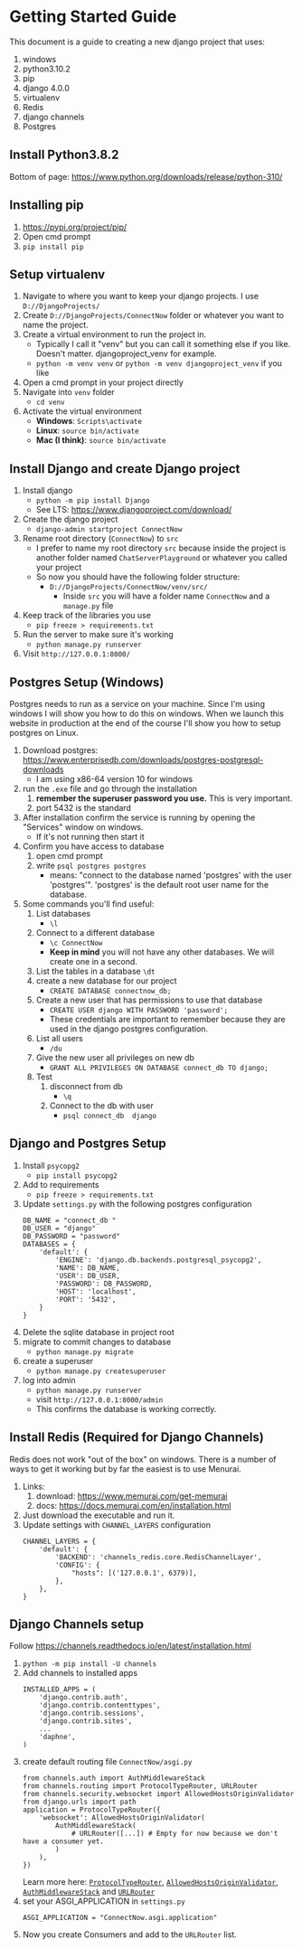 # Getting Started Guide 
<!-- For a guide on pushing a project like this to production check out this repo: [https://github.com/mitchtabian/HOWTO-django-channels-daphne](https://github.com/mitchtabian/HOWTO-django-channels-daphne).  -->


This document is a guide to creating a new django project that uses:
1. windows
1. python3.10.2
1. pip
1. django 4.0.0 
1. virtualenv
1. Redis
1. django channels 
1. Postgres

## Install Python3.8.2
Bottom of page: https://www.python.org/downloads/release/python-310/

## Installing pip
1. https://pypi.org/project/pip/
1. Open cmd prompt
1. `pip install pip`

## Setup virtualenv
1. Navigate to where you want to keep your django projects. I use `D://DjangoProjects/`
1. Create `D://DjangoProjects/ConnectNow` folder or whatever you want to name the project.
1. Create a virtual environment to run the project in.
	- Typically I call it "venv" but you can call it something else if you like. Doesn't matter. djangoproject_venv for example.
	- `python -m venv venv` or `python -m venv djangoproject_venv` if you like
1. Open a cmd prompt in your project directly
1. Navigate into `venv` folder
	- `cd venv`
1. Activate the virtual environment
	- **Windows**: `Scripts\activate` 
	- **Linux**: `source bin/activate`
	- **Mac (I think)**: `source bin/activate`


## Install Django and create Django project
1. Install django 
	- `python -m pip install Django`
	- See LTS: https://www.djangoproject.com/download/
1. Create the django project
	- `django-admin startproject ConnectNow`
1. Rename root directory (`ConnectNow`) to `src`
	- I prefer to name my root directory `src` because inside the project is another folder named `ChatServerPlayground` or whatever you called your project
	- So now you should have the following folder structure:
		- `D://DjangoProjects/ConnectNow/venv/src/`
			- Inside `src` you will have a folder name `ConnectNow` and a `manage.py` file
1. Keep track of the libraries you use
	- `pip freeze > requirements.txt`
1. Run the server to make sure it's working
	- `python manage.py runserver`
1. Visit `http://127.0.0.1:8000/`


## Postgres Setup (Windows)
Postgres needs to run as a service on your machine. Since I'm using windows I will show you how to do this on windows. When we launch this website in production at the end of the course I'll show you how to setup postgres on Linux.
1. Download postgres: https://www.enterprisedb.com/downloads/postgres-postgresql-downloads
	- I am using x86-64 version 10 for windows
1. run the `.exe` file and go through the installation
	1. **remember the superuser password you use.** This is very important.
	1. port 5432 is the standard
1. After installation confirm the service is running by opening the "Services" window on windows.
	- If it's not running then start it
1. Confirm you have access to database
	1. open cmd prompt
	1. write `psql postgres postgres`
		- means: "connect to the database named 'postgres' with the user 'postgres'". 'postgres' is the default root user name for the database.
1. Some commands you'll find useful:
	1. List databases
		- `\l`
	1. Connect to a different database
		- `\c ConnectNow`
		- **Keep in mind** you will not have any other databases. We will create one in a second.
	1. List the tables in a database
		`\dt`
	1. create a new database for our project
		- `CREATE DATABASE connectnow_db;`
	1. Create a new user that has permissions to use that database
		- `CREATE USER django WITH PASSWORD 'password';`
		- These credentials are important to remember because they are used in the django postgres configuration.
	1. List all users
		- `/du`
	1. Give the new user all privileges on new db
		- `GRANT ALL PRIVILEGES ON DATABASE connect_db TO django;`
	1. Test
		1. disconnect from db
			- `\q`
		1. Connect to the db with user
			- `psql connect_db  django`


## Django and Postgres Setup
1. Install `psycopg2`
	- `pip install psycopg2`
1. Add to requirements
	- `pip freeze > requirements.txt`
1. Update `settings.py` with the following postgres configuration
	```
	DB_NAME = "connect_db "
	DB_USER = "django"
	DB_PASSWORD = "password"
	DATABASES = {
	    'default': {
	        'ENGINE': 'django.db.backends.postgresql_psycopg2',
	        'NAME': DB_NAME,
	        'USER': DB_USER,
	        'PASSWORD': DB_PASSWORD,
	        'HOST': 'localhost',
	        'PORT': '5432',
	    }
	}
	```
1. Delete the sqlite database in project root
1. migrate to commit changes to database
	- `python manage.py migrate`
1. create a superuser
	- `python manage.py createsuperuser`
1. log into admin
	- `python manage.py runserver`
	- visit `http://127.0.0.1:8000/admin`
	- This confirms the database is working correctly.


## Install Redis (Required for Django Channels)
Redis does not work "out of the box" on windows. There is a number of ways to get it working but by far the easiest is to use Menurai.
1. Links:
	1. download: https://www.memurai.com/get-memurai
	1. docs: https://docs.memurai.com/en/installation.html
1. Just download the executable and run it.
1. Update settings with `CHANNEL_LAYERS` configuration
	```
	CHANNEL_LAYERS = {
	    'default': {
	        'BACKEND': 'channels_redis.core.RedisChannelLayer',
	        'CONFIG': {
	            "hosts": [('127.0.0.1', 6379)],
	        },
	    },
	}
	```


## Django Channels setup
Follow https://channels.readthedocs.io/en/latest/installation.html
1. `python -m pip install -U channels`
1. Add channels to installed apps
	```
	INSTALLED_APPS = (
	    'django.contrib.auth',
	    'django.contrib.contenttypes',
	    'django.contrib.sessions',
	    'django.contrib.sites',
	    ...
	    'daphne',
	)
	```
1. create default routing file `ConnectNow/asgi.py`
	```
	from channels.auth import AuthMiddlewareStack
	from channels.routing import ProtocolTypeRouter, URLRouter
	from channels.security.websocket import AllowedHostsOriginValidator
	from django.urls import path
	application = ProtocolTypeRouter({
		'websocket': AllowedHostsOriginValidator(
			AuthMiddlewareStack(
				# URLRouter([...]) # Empty for now because we don't have a consumer yet.
			)
		),
	})
	```
	Learn more here: <a href="https://channels.readthedocs.io/en/latest/topics/routing.html?highlight=ProtocolTypeRouter#protocoltyperouter">`ProtocolTypeRouter`</a>, <a href="https://channels.readthedocs.io/en/latest/topics/security.html?highlight=AllowedHostsOriginValidator">`AllowedHostsOriginValidator`</a>, <a href="https://channels.readthedocs.io/en/latest/one-to-two.html?highlight=AuthMiddlewareStack#http-sessions-and-django-auth">`AuthMiddlewareStack`</a> and <a href="https://channels.readthedocs.io/en/latest/topics/routing.html?highlight=urlrouter">`URLRouter`</a>
1. set your ASGI_APPLICATION in `settings.py`
	```
	ASGI_APPLICATION = "ConnectNow.asgi.application"
	```
1. Now you create Consumers and add to the `URLRouter` list.


















